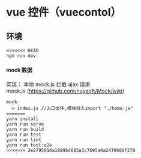 # vue 控件（vuecontol）

## 环境

```
<<<<<<< HEAD
npm run dev
```

#### mock 数据

实现： 本地 mock.js 拦截 ajax 请求  
mock.js (https://github.com/nuysoft/Mock/wiki)

```
mock
  > index.js //入口文件,模块引入import "./home.js"
=======
yarn install
yarn run serve
yarn run build
yarn run test
yarn run lint
yarn run test:e2e
>>>>>>> 2e2795914a1989b4085a3c7695a0a2479688f278
```
